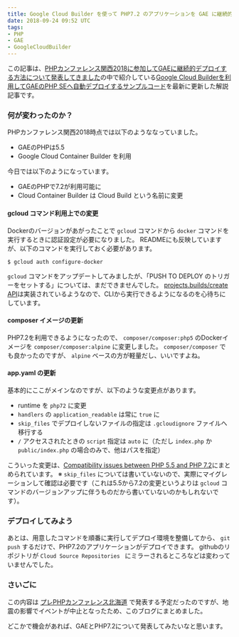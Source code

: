 ```yaml
---
title: Google Cloud Builder を使って PHP7.2 のアプリケーションを GAE に継続的デプロイする
date: 2018-09-24 09:52 UTC
tags:
- PHP
- GAE
- GoogleCloudBuilder
---
```


この記事は、[PHPカンファレンス関西2018に参加してGAEに継続的デプロイする方法について発表してきました](/2018/08/03/phpcon-kansai-2018.html)の中で紹介している[Google Cloud Builderを利用してGAEのPHP SEへ自動デプロイするサンプルコード](https://github.com/sizuhiko/gccb-php-se-sample)を最新に更新した解説記事です。

### 何が変わったのか？

PHPカンファレンス関西2018時点では以下のようななっていました。

- GAEのPHPは5.5
- Google Cloud Container Builder を利用

今日では以下のようになっています。

- GAEのPHPで7.2が利用可能に
- Cloud Container Builder は Cloud Build という名前に変更

#### gcloud コマンド利用上での変更

Dockerのバージョンがあがったことで `gcloud` コマンドから `docker` コマンドを実行するときに認証設定が必要になりました。
READMEにも反映していますが、以下のコマンドを実行しておく必要があります。

```
$ gcloud auth configure-docker
```

`gcloud` コマンドをアップデートしてみましたが、「PUSH TO DEPLOY のトリガーをセットする」については、まだできませんでした。
[projects.builds/create API](https://cloud.google.com/cloud-build/docs/api/reference/rest/v1/projects.builds/create)は実装されているようなので、CLIから実行できるようになるのを心待ちにしています。

#### composer イメージの更新

PHP7.2を利用できるようになったので、 `composer/composer:php5` のDockerイメージを `composer/composer:alpine` に変更しました。
`composer/composer` でも良かったのですが、 `alpine` ベースの方が軽量だし、いいですよね。

#### app.yaml の更新

基本的にここがメインなのですが、以下のような変更点があります。

- runtime を `php72` に変更
- `handlers` の `application_readable` は常に `true` に
- `skip_files` でデプロイしないファイルの指定は `.gcloudignore` ファイルへ移行する
- `/` アクセスされたときの `script` 指定は `auto` に（ただし `index.php` か `public/index.php` の場合のみで、他はパスを指定）

こういった変更は、[Compatibility issues between PHP 5.5 and PHP 7.2](https://cloud.google.com/appengine/docs/standard/php7/php-differences)にまとめられています。
※ `skip_files` については書いていないので、実際にマイグレーションして確認は必要です（これは5.5から7.2の変更というよりは `gcloud` コマンドのバージョンアップに伴うものだから書いていないのかもしれないです）。

### デプロイしてみよう

あとは、用意したコマンドを順番に実行してデプロイ環境を整備してから、 `git push` するだけで、PHP7.2のアプリケーションがデプロイできます。
githubのリポジトリが `Cloud Source Repositories ` にミラーされるところなどは変わっていませんでした。


### さいごに

この内容は [プレPHPカンファレンス北海道](https://phpcondo.connpass.com/event/93953/) で発表する予定だったのですが、地震の影響でイベントが中止となったため、このブログにまとめました。

どこかで機会があれば、GAEとPHP7.2について発表してみたいなと思います。
